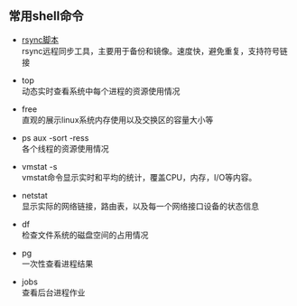 ## 常用shell命令

- [rsync脚本](./rsync.sh)  
rsync远程同步工具，主要用于备份和镜像。速度快，避免重复，支持符号链接

- top  
动态实时查看系统中每个进程的资源使用情况

- free  
直观的展示linux系统内存使用以及交换区的容量大小等

- ps aux -sort -ress  
各个线程的资源使用情况

- vmstat -s  
vmstat命令显示实时和平均的统计，覆盖CPU，内存，I/O等内容。

- netstat  
显示实际的网络链接，路由表，以及每一个网络接口设备的状态信息

- df  
检查文件系统的磁盘空间的占用情况

- pg  
一次性查看进程结果

- jobs  
查看后台进程作业
